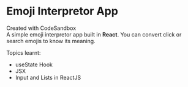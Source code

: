 # Emoji Interpretor App
Created with CodeSandbox <br>
A simple emoji interpretor app built in **React**. You can convert click or search emojis to know its meaning. <br>

Topics learnt:
<ul>
  <li>useState Hook</li>
  <li>JSX</li>
  <li>Input and Lists in ReactJS</li>
 </ul>
